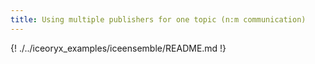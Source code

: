 ```yaml
---
title: Using multiple publishers for one topic (n:m communication)
---
```


{! ./../iceoryx_examples/iceensemble/README.md !}
